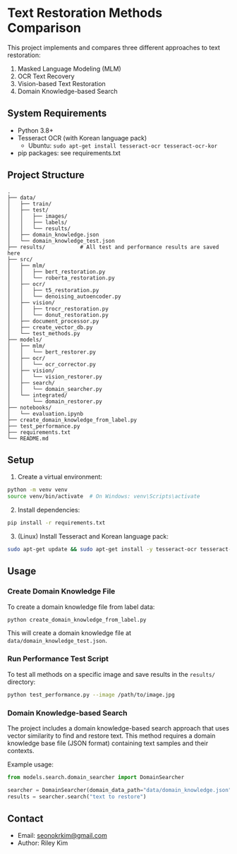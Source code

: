 # Text Restoration Methods Comparison

This project implements and compares three different approaches to text restoration:

1. Masked Language Modeling (MLM)
2. OCR Text Recovery
3. Vision-based Text Restoration
4. Domain Knowledge-based Search

## System Requirements

- Python 3.8+
- Tesseract OCR (with Korean language pack)
    - Ubuntu: `sudo apt-get install tesseract-ocr tesseract-ocr-kor`
- pip packages: see requirements.txt

## Project Structure

```
.
├── data/
│   ├── train/
│   ├── test/
│   │   ├── images/
│   │   ├── labels/
│   │   └── results/
│   ├── domain_knowledge.json
│   └── domain_knowledge_test.json
├── results/           # All test and performance results are saved here
├── src/
│   ├── mlm/
│   │   ├── bert_restoration.py
│   │   └── roberta_restoration.py
│   ├── ocr/
│   │   ├── t5_restoration.py
│   │   └── denoising_autoencoder.py
│   ├── vision/
│   │   ├── trocr_restoration.py
│   │   └── donut_restoration.py
│   ├── document_processor.py
│   ├── create_vector_db.py
│   └── test_methods.py
├── models/
│   ├── mlm/
│   │   └── bert_restorer.py
│   ├── ocr/
│   │   └── ocr_corrector.py
│   ├── vision/
│   │   └── vision_restorer.py
│   ├── search/
│   │   └── domain_searcher.py
│   └── integrated/
│       └── domain_restorer.py
├── notebooks/
│   └── evaluation.ipynb
├── create_domain_knowledge_from_label.py
├── test_performance.py
├── requirements.txt
└── README.md
```

## Setup

1. Create a virtual environment:
```bash
python -m venv venv
source venv/bin/activate  # On Windows: venv\Scripts\activate
```

2. Install dependencies:
```bash
pip install -r requirements.txt
```

3. (Linux) Install Tesseract and Korean language pack:
```bash
sudo apt-get update && sudo apt-get install -y tesseract-ocr tesseract-ocr-kor
```

## Usage

### Create Domain Knowledge File

To create a domain knowledge file from label data:
```bash
python create_domain_knowledge_from_label.py
```
This will create a domain knowledge file at `data/domain_knowledge_test.json`.

### Run Performance Test Script

To test all methods on a specific image and save results in the `results/` directory:
```bash
python test_performance.py --image /path/to/image.jpg
```

### Domain Knowledge-based Search

The project includes a domain knowledge-based search approach that uses vector similarity to find and restore text. This method requires a domain knowledge base file (JSON format) containing text samples and their contexts.

Example usage:
```python
from models.search.domain_searcher import DomainSearcher

searcher = DomainSearcher(domain_data_path="data/domain_knowledge.json")
results = searcher.search("text to restore")
```

## Contact

- Email: seonokrkim@gmail.com
- Author: Riley Kim 